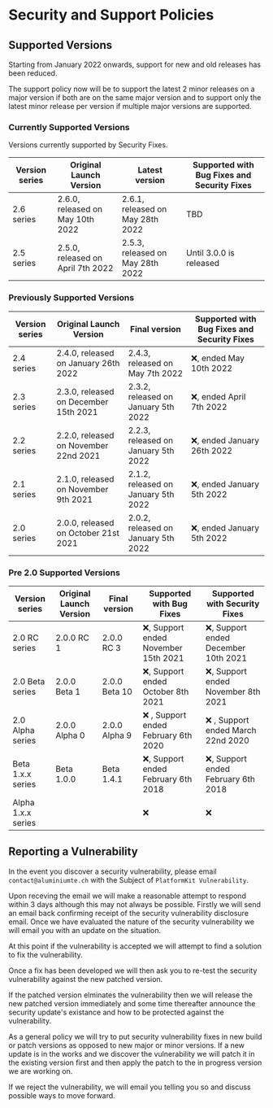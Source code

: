# Security and Support Policies

## Supported Versions
Starting from January 2022 onwards, support for new and old releases has been reduced. 

The support policy now will be to support the latest 2 minor releases on a major version if both are on the same major version and to support only the latest minor release per version if multiple major versions are supported.

### Currently Supported Versions
Versions currently supported by Security Fixes.

| Version series | Original Launch Version | Latest version | Supported with Bug Fixes and Security Fixes |
|--| --|--|--|
| 2.6 series | 2.6.0, released on May 10th 2022 | 2.6.1, released on May 28th 2022 | TBD | 
| 2.5 series | 2.5.0, released on April 7th 2022 | 2.5.3, released on May 28th 2022 | Until 3.0.0 is released | 


### Previously Supported Versions
| Version series | Original Launch Version | Final version | Supported with Bug Fixes and Security Fixes |
|--|--|--|--|
| 2.4 series | 2.4.0, released on January 26th 2022 | 2.4.3, released on May 7th 2022 | :x:, ended May 10th 2022 | 
| 2.3 series | 2.3.0, released on December 15th 2021 | 2.3.2, released on January 5th 2022 | :x:, ended April 7th 2022 |
| 2.2 series | 2.2.0, released on November 22nd 2021 | 2.2.3, released on January 5th 2022 | :x:, ended January 26th 2022 |
| 2.1 series | 2.1.0, released on November 9th 2021 | 2.1.2, released on January 5th 2022 | :x:, ended January 5th 2022 |
| 2.0 series | 2.0.0, released on October 21st 2021 | 2.0.2, released on January 5th 2022 | :x:, ended January 5th 2022 |

### Pre 2.0 Supported Versions
| Version series | Original Launch Version | Final version | Supported with Bug Fixes | Supported with Security Fixes | 
|--|--|--|--|--|
| 2.0 RC series | 2.0.0 RC 1 | 2.0.0 RC 3 | :x:, Support ended November 15th 2021 | :x:, Support ended December 10th 2021 |
| 2.0 Beta series | 2.0.0 Beta 1 | 2.0.0 Beta 10 | :x:, Support ended October 8th 2021 | :x:, Support ended November 8th 2021 |
| 2.0 Alpha series | 2.0.0 Alpha 0 | 2.0.0 Alpha 9 |:x: , Support ended February 6th 2020 | :x: , Support ended March 22nd 2020 |
| Beta 1.x.x series | Beta 1.0.0 | Beta 1.4.1 |:x:, Support ended February 6th 2018 | :x:, Support ended February 6th 2018 |
| Alpha 1.x.x series | | | :x: | :x: |

## Reporting a Vulnerability

In the event you discover a security vulnerability, please email ``contact@aluminiumte.ch`` with the Subject of ``PlatformKit Vulnerability``.

Upon receving the email we will make a reasonable attempt to respond within 3 days although this may not always be possible. Firstly we will send an email back confirming receipt of the security vulnerability disclosure email.
Once we have evaluated the nature of the security vulnerability we will email you with an update on the situation.

At this point if the vulnerability is accepted we will attempt to find a solution to fix the vulnerability. 

Once a fix has been developed we will then ask you to re-test the security vulnerability against the new patched version.

If the patched version elminates the vulnerability then we will release the new patched version immediately and some time thereafter announce the security update's existance and how to be protected against the vulnerability.

As a general policy we will try to put security vulnerability fixes in new build or patch versions as opposed to new major or minor versions.
If a new update is in the works and we discover the vulnerability we will patch it in the existing version first and then apply the patch to the in progress version we are working on.

If we reject the vulnerability, we will email you telling you so and discuss possible ways to move forward.
